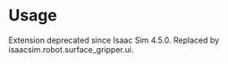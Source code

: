 # Usage

Extension deprecated since Isaac Sim 4.5.0. Replaced by isaacsim.robot.surface_gripper.ui.
